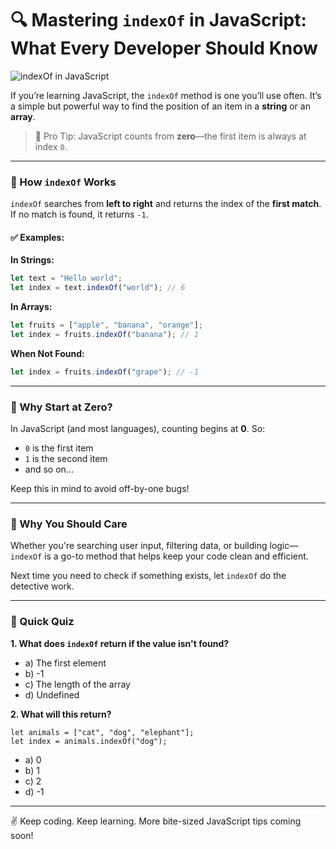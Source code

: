 # 🔍 Mastering `indexOf` in JavaScript: What Every Developer Should Know

![indexOf in JavaScript](https://agunechembaekene.wordpress.com/wp-content/uploads/2024/10/6015105009924031168.jpg?w=1024)

If you’re learning JavaScript, the `indexOf` method is one you’ll use often. It’s a simple but powerful way to find the position of an item in a **string** or an **array**.

> 🧠 Pro Tip: JavaScript counts from **zero**—the first item is always at index `0`.

---

### 🔎 How `indexOf` Works

`indexOf` searches from **left to right** and returns the index of the **first match**. If no match is found, it returns `-1`.

#### ✅ Examples:

**In Strings:**

```js
let text = "Hello world";
let index = text.indexOf("world"); // 6
```

**In Arrays:**

```js
let fruits = ["apple", "banana", "orange"];
let index = fruits.indexOf("banana"); // 1
```

**When Not Found:**

```js
let index = fruits.indexOf("grape"); // -1
```

---

### 🤔 Why Start at Zero?

In JavaScript (and most languages), counting begins at **0**. So:

* `0` is the first item
* `1` is the second item
* and so on...

Keep this in mind to avoid off-by-one bugs!

---

### 🚀 Why You Should Care

Whether you're searching user input, filtering data, or building logic—`indexOf` is a go-to method that helps keep your code clean and efficient.

Next time you need to check if something exists, let `indexOf` do the detective work.

---

### 🧠 Quick Quiz

**1. What does `indexOf` return if the value isn't found?**

* a) The first element
* b) -1
* c) The length of the array
* d) Undefined

**2. What will this return?**

```
let animals = ["cat", "dog", "elephant"];
let index = animals.indexOf("dog");
```

* a) 0
* b) 1
* c) 2
* d) -1

---

✌️ Keep coding. Keep learning. More bite-sized JavaScript tips coming soon!
